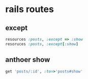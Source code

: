 # rails routes

## except
```rb
resources :posts, :except => :show
resoruces :posts, :except[:show]
```

## anthoer show
```rb
get 'posts/:id', :to=>'posts#show'
```